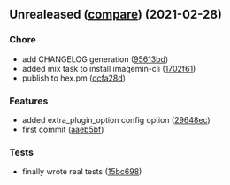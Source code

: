 <a name="Unrealeased"></a>
## Unrealeased ([compare](https://github.com/thomas9911/imagemin_ex/compare/aaeb5bfa5c720a52a7b30ade5755a1c626bf8700...HEAD)) (2021-02-28)

### Chore
- add CHANGELOG generation ([95613bd](https://github.com/thomas9911/imagemin_ex/commit/95613bd1b0c0e049f1d296d6cbb40064f36ff3e8))
- added mix task to install imagemin-cli ([1702f61](https://github.com/thomas9911/imagemin_ex/commit/1702f614027dee277fd054b07a540a241069590c))
- publish to hex.pm ([dcfa28d](https://github.com/thomas9911/imagemin_ex/commit/dcfa28d6899e1126fda92c8ca1d9bfd51f5bedaa))

### Features
- added extra_plugin_option config option ([29648ec](https://github.com/thomas9911/imagemin_ex/commit/29648ec106413fc13ec8d502cb4d409e1b46d4ad))
- first commit ([aaeb5bf](https://github.com/thomas9911/imagemin_ex/commit/aaeb5bfa5c720a52a7b30ade5755a1c626bf8700))

### Tests
- finally wrote real tests ([15bc698](https://github.com/thomas9911/imagemin_ex/commit/15bc69854ef8a9cff756fa1ce68ddb844b6d1ed7))


